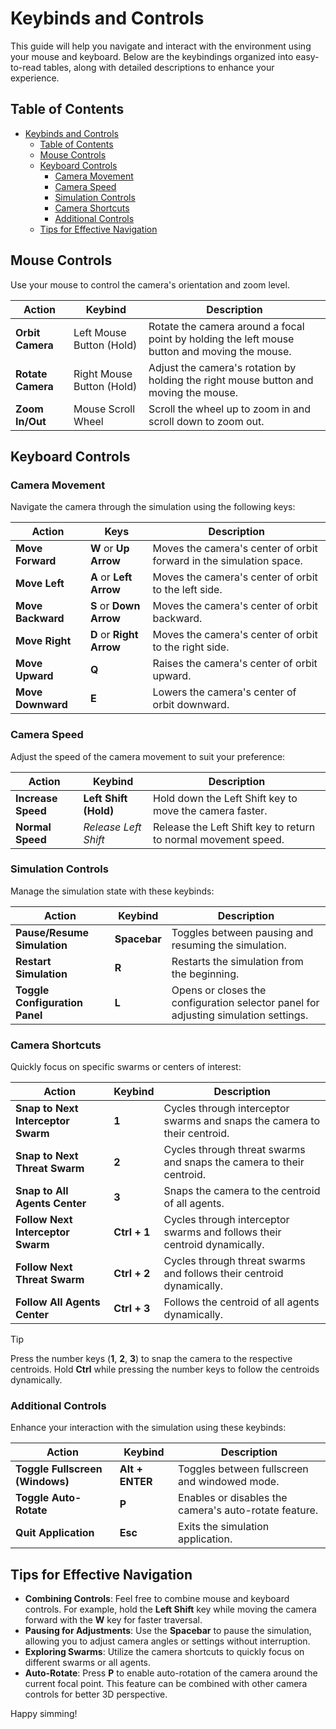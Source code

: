 # Keybinds and Controls

This guide will help you navigate and interact with the environment using your mouse and keyboard. Below are the keybindings organized into easy-to-read tables, along with detailed descriptions to enhance your experience.

## Table of Contents
- [Keybinds and Controls](#keybinds-and-controls)
  - [Table of Contents](#table-of-contents)
  - [Mouse Controls](#mouse-controls)
  - [Keyboard Controls](#keyboard-controls)
    - [Camera Movement](#camera-movement)
    - [Camera Speed](#camera-speed)
    - [Simulation Controls](#simulation-controls)
    - [Camera Shortcuts](#camera-shortcuts)
    - [Additional Controls](#additional-controls)
  - [Tips for Effective Navigation](#tips-for-effective-navigation)

## Mouse Controls

Use your mouse to control the camera's orientation and zoom level.

| **Action**                | **Keybind**                 | **Description**                                           |
|---------------------------|-----------------------------|-----------------------------------------------------------|
| **Orbit Camera**          | Left Mouse Button (Hold)    | Rotate the camera around a focal point by holding the left mouse button and moving the mouse. |
| **Rotate Camera**         | Right Mouse Button (Hold)   | Adjust the camera's rotation by holding the right mouse button and moving the mouse. |
| **Zoom In/Out**           | Mouse Scroll Wheel          | Scroll the wheel up to zoom in and scroll down to zoom out. |

## Keyboard Controls

### Camera Movement

Navigate the camera through the simulation using the following keys:

| **Action**           | **Keys**                           | **Description**                                                             |
|----------------------|------------------------------------|-----------------------------------------------------------------------------|
| **Move Forward**     | **W** or **Up Arrow**              | Moves the camera's center of orbit forward in the simulation space.         |
| **Move Left**        | **A** or **Left Arrow**            | Moves the camera's center of orbit to the left side.                        |
| **Move Backward**    | **S** or **Down Arrow**            | Moves the camera's center of orbit backward.                                |
| **Move Right**       | **D** or **Right Arrow**           | Moves the camera's center of orbit to the right side.                       |
| **Move Upward**      | **Q**                              | Raises the camera's center of orbit upward.                                 |
| **Move Downward**    | **E**                              | Lowers the camera's center of orbit downward.                               |

### Camera Speed

Adjust the speed of the camera movement to suit your preference:

| **Action**           | **Keybind**            | **Description**                                           |
|----------------------|------------------------|-----------------------------------------------------------|
| **Increase Speed**   | **Left Shift (Hold)**  | Hold down the Left Shift key to move the camera faster.   |
| **Normal Speed**     | *Release Left Shift*   | Release the Left Shift key to return to normal movement speed. |

### Simulation Controls

Manage the simulation state with these keybinds:

| **Action**                   | **Keybind**       | **Description**                                           |
|------------------------------|-------------------|-----------------------------------------------------------|
| **Pause/Resume Simulation**  | **Spacebar**      | Toggles between pausing and resuming the simulation.     |
| **Restart Simulation**       | **R**             | Restarts the simulation from the beginning.               |
| **Toggle Configuration Panel** | **L**           | Opens or closes the configuration selector panel for adjusting simulation settings. |

### Camera Shortcuts

Quickly focus on specific swarms or centers of interest:

| **Action**                                 | **Keybind**       | **Description**                                           |
|--------------------------------------------|-------------------|-----------------------------------------------------------|
| **Snap to Next Interceptor Swarm**         | **1**             | Cycles through interceptor swarms and snaps the camera to their centroid. |
| **Snap to Next Threat Swarm**              | **2**             | Cycles through threat swarms and snaps the camera to their centroid.       |
| **Snap to All Agents Center**              | **3**             | Snaps the camera to the centroid of all agents.           |
| **Follow Next Interceptor Swarm**          | **Ctrl + 1**      | Cycles through interceptor swarms and follows their centroid dynamically. |
| **Follow Next Threat Swarm**               | **Ctrl + 2**      | Cycles through threat swarms and follows their centroid dynamically.      |
| **Follow All Agents Center**               | **Ctrl + 3**      | Follows the centroid of all agents dynamically.           |

> [!TIP]
> Press the number keys (**1**, **2**, **3**) to snap the camera to the respective centroids. Hold **Ctrl** while pressing the number keys to follow the centroids dynamically.

### Additional Controls

Enhance your interaction with the simulation using these keybinds:

| **Action**                        | **Keybind**       | **Description**                                           |
|-----------------------------------|-------------------|-----------------------------------------------------------|
| **Toggle Fullscreen (Windows)**   | **Alt + ENTER**   | Toggles between fullscreen and windowed mode.             |
| **Toggle Auto-Rotate**            | **P**             | Enables or disables the camera's auto-rotate feature.     |
| **Quit Application**              | **Esc**           | Exits the simulation application.                         |

## Tips for Effective Navigation

- **Combining Controls**: Feel free to combine mouse and keyboard controls. For example, hold the **Left Shift** key while moving the camera forward with the **W** key for faster traversal.
- **Pausing for Adjustments**: Use the **Spacebar** to pause the simulation, allowing you to adjust camera angles or settings without interruption.
- **Exploring Swarms**: Utilize the camera shortcuts to quickly focus on different swarms or all agents.
- **Auto-Rotate**: Press **P** to enable auto-rotation of the camera around the current focal point. This feature can be combined with other camera controls for better 3D perspective.

Happy simming!